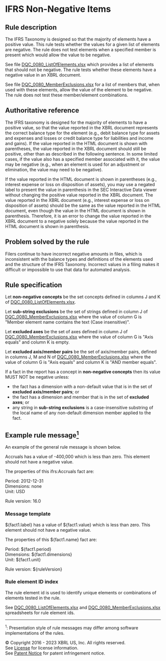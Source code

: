 # IFRS Non-Negative Items
 
## Rule description 
The IFRS Taxonomy is designed so that the majority of elements have a positive value. This rule tests whether the values for a given list of elements are negative. The rule does not test elements when a specified member is present which would allow the value to be negative.  

See file [DQC_0080_ListOfElements.xlsx](DQC_0080_ListOfElements.xlsx?raw=true) which provides a list of elements that should not be negative. The rule tests whether these elements have a negative value in an XBRL document.  

See file [DQC_0080_MemberExclusions.xlsx](DQC_0080_MemberExclusions.xlsx?raw=true) for a list of members that, when used with these elements, allow the value of the element to be negative. The rule does not test these member/element combinations.  

## Authoritative reference
The IFRS taxonomy is designed for the majority of elements to have a positive value, so that the value reported in the XBRL document represents the correct balance type for the element (e.g., debit balance type for assets and expenses and losses or credit balance type for liabilities and income and gains). If the value reported in the HTML document is shown with parentheses, the value reported in the XBRL document should still be positive, other than as described in the following sentence. In some limited cases, if the value also has a specified member associated with it, the value may be negative (e.g., when an element is used for an adjustment or elimination, the value may need to be negative).  

If the value reported in the HTML document is shown in parentheses (e.g., interest expense or loss on disposition of assets), you may use a negated label to present the value in parenthesis in the SEC Interactive Data viewer without changing the positive value reported in the XBRL document. The value reported in the XBRL document (e.g., interest expense or loss on disposition of assets) should be the same as the value reported in the HTML document, even though the value in the HTML document is shown in parenthesis. Therefore, it is an error to change the value reported in the XBRL document to a negative solely because the value reported in the HTML document is shown in parenthesis.  

## Problem solved by the rule
Filers continue to have incorrect negative amounts in files, which is inconsistent with the balance types and definitions of the elements used and the structure of the IFRS Taxonomy. Incorrect values in a filing makes it difficult or impossible to use that data for automated analysis.  

## Rule specification

Let **non-negative concepts** be the set concepts defined in columns J and K of [DQC_0080_ListOfElements.xlsx](DQC_0080_ListOfElements.xlsx?raw=true).

Let **sub-string exclusions** be the set of strings defined in column J of  [DQC_0080_MemberExclusions.xlsx](DQC_0080_MemberExclusions.xlsx?raw=true) where the value of column G is "Member element name contains the text (Case insensitive)".

Let **excluded axes** be the set of axes defined in column J of [DQC_0080_MemberExclusions.xlsx](DQC_0080_MemberExclusions.xlsx?raw=true) where the value of column G is "Axis equals" and column K is empty.

Let **excluded axis/member pairs** be the set of axis/member pairs, defined in columns J, M and N of [DQC_0080_MemberExclusions.xlsx](DQC_0080_MemberExclusions.xlsx?raw=true) where the value of column G is "Axis equals" and column K is "AND member equals".

If a fact in the report has a concept in **non-negative concepts** then its value MUST NOT be negative unless:

* the fact has a dimension with a non-default value that is in the set of **excluded axis/member pairs**; or
* the fact has a dimension and member that is in the set of **excluded axes**; or 
* any string in **sub-string exclusions** is a case-insensitive substring of the local name of any non-default dimension member applied to the fact.


## Example rule message<a href="#1"><sup>1</sup></a>
An example of the general rule message is shown below. 

Accruals has a value of -400,000 which is less than zero. This element should not have a negative value.  

The properties of this ifrs:Accruals fact are:

Period: 2012-12-31   
Dimensions: none   
Unit: USD
  
Rule version: 16.0

### Message template
${fact1.label} has a value of ${fact1.value} which is less than zero. This element should not have a negative value. 

The properties of this ${fact1.name} fact are:

Period: ${fact1.period}   
Dimensions: ${fact1.dimensions}   
Unit: ${fact1.unit}
  
Rule version: ${ruleVersion}

### Rule element ID index
The rule element id is used to identify unique elements or combinations of elements tested in the rule.  

See [DQC_0080_ListOfElements.xlsx](DQC_0080_ListOfElements.xlsx?raw=true) and [DQC_0080_MemberExclusions.xlsx](DQC_0080_MemberExclusions.xlsx?raw=true) spreadsheets for rule element ids.

------
<a name="1"></a><sup>1</sup>: Presentation style of rule messages may differ among software implementations of the rules.  

© Copyright 2016 - 2023 XBRL US, Inc. All rights reserved.   
See [License](https://xbrl.us/dqc-license) for license information.  
See [Patent Notice](https://xbrl.us/dqc-patent) for patent infringement notice.  
